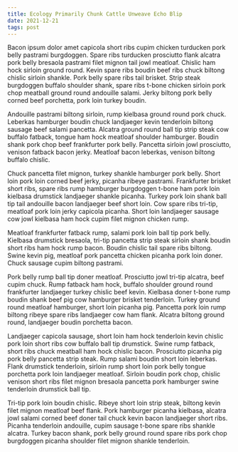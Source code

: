 ```yaml
---
title: Ecology Primarily Chunk Cattle Unweave Echo Blip
date: 2021-12-21
tags: post
---
```


Bacon ipsum dolor amet capicola short ribs cupim chicken turducken pork belly pastrami burgdoggen.  Spare ribs turducken prosciutto flank alcatra pork belly bresaola pastrami filet mignon tail jowl meatloaf.  Chislic ham hock sirloin ground round.  Kevin spare ribs boudin beef ribs chuck biltong chislic sirloin shankle.  Pork belly spare ribs tail brisket.  Strip steak burgdoggen buffalo shoulder shank, spare ribs t-bone chicken sirloin pork chop meatball ground round andouille salami.  Jerky biltong pork belly corned beef porchetta, pork loin turkey boudin.

Andouille pastrami biltong sirloin, rump kielbasa ground round pork chuck.  Leberkas hamburger boudin chuck landjaeger kevin tenderloin biltong sausage beef salami pancetta.  Alcatra ground round ball tip strip steak cow buffalo fatback, tongue ham hock meatloaf shoulder hamburger.  Boudin shank pork chop beef frankfurter pork belly.  Pancetta sirloin jowl prosciutto, venison fatback bacon jerky.  Meatloaf bacon leberkas, venison biltong buffalo chislic.

Chuck pancetta filet mignon, turkey shankle hamburger pork belly.  Short loin pork loin corned beef jerky, picanha ribeye pastrami.  Frankfurter brisket short ribs, spare ribs rump hamburger burgdoggen t-bone ham pork loin kielbasa drumstick landjaeger shankle picanha.  Turkey pork loin shank ball tip tail andouille bacon landjaeger beef short loin.  Cow spare ribs tri-tip, meatloaf pork loin jerky capicola picanha.  Short loin landjaeger sausage cow jowl kielbasa ham hock cupim filet mignon chicken rump.

Meatloaf frankfurter fatback rump, salami pork loin ball tip pork belly.  Kielbasa drumstick bresaola, tri-tip pancetta strip steak sirloin shank boudin short ribs ham hock rump bacon.  Boudin chislic tail spare ribs biltong.  Swine kevin pig, meatloaf pork pancetta chicken picanha pork loin doner.  Chuck sausage cupim biltong pastrami.

Pork belly rump ball tip doner meatloaf.  Prosciutto jowl tri-tip alcatra, beef cupim chuck.  Rump fatback ham hock, buffalo shoulder ground round frankfurter landjaeger turkey chislic beef kevin.  Kielbasa doner t-bone rump boudin shank beef pig cow hamburger brisket tenderloin.  Turkey ground round meatloaf hamburger, short loin picanha pig.  Pancetta pork loin rump biltong ribeye spare ribs landjaeger cow ham flank.  Alcatra biltong ground round, landjaeger boudin porchetta bacon.

Landjaeger capicola sausage, short loin ham hock tenderloin kevin chislic pork loin short ribs cow buffalo ball tip drumstick.  Swine rump fatback, short ribs chuck meatball ham hock chislic bacon.  Prosciutto picanha pig pork belly pancetta strip steak.  Rump salami boudin short loin leberkas.  Flank drumstick tenderloin, sirloin rump short loin pork belly tongue porchetta pork loin landjaeger meatloaf.  Sirloin boudin pork chop, chislic venison short ribs filet mignon bresaola pancetta pork hamburger swine tenderloin drumstick ball tip.

Tri-tip pork loin boudin chislic.  Ribeye short loin strip steak, biltong kevin filet mignon meatloaf beef flank.  Pork hamburger picanha kielbasa, alcatra jowl salami corned beef doner tail chuck kevin bacon landjaeger short ribs.  Picanha tenderloin andouille, cupim sausage t-bone spare ribs shankle alcatra.  Turkey bacon shank, pork belly ground round spare ribs pork chop burgdoggen picanha shoulder filet mignon shankle tenderloin.